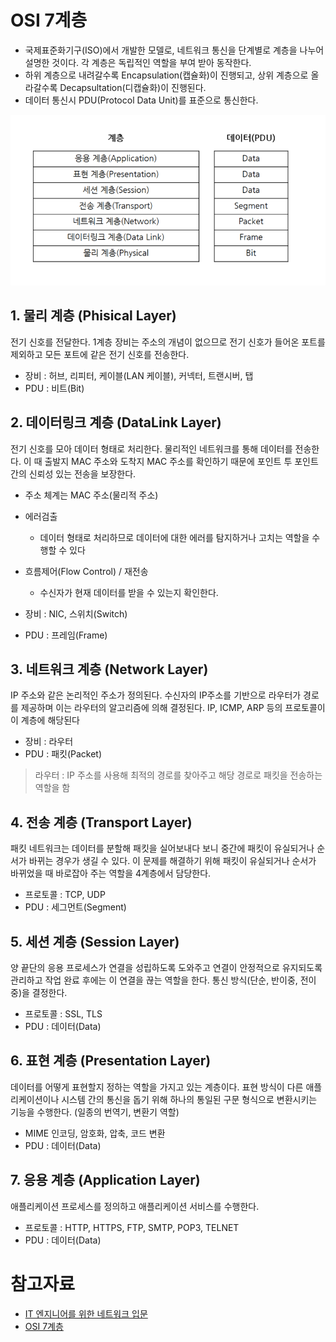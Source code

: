 # OSI 7계층 
- 국제표준화기구(ISO)에서 개발한 모델로, 네트워크 통신을 단계별로 계층을 나누어 설명한 것이다. 각 계층은 독립적인 역할을 부여 받아 동작한다.
- 하위 계층으로 내려갈수록 Encapsulation(캡슐화)이 진행되고, 상위 계층으로 올라갈수록 Decapsultation(디캡슐화)이 진행된다.
- 데이터 통신시 PDU(Protocol Data Unit)를 표준으로 통신한다.

![OSI 7계층](../image/osi.PNG)
## 1. 물리 계층 (Phisical Layer)
전기 신호를 전달한다. 1계층 장비는 주소의 개념이 없으므로 전기 신호가 들어온 포트를 제외하고 모든 포트에 같은 전기 신호를 전송한다.

- 장비 : 허브, 리피터, 케이블(LAN 케이블), 커넥터, 트랜시버, 탭
- PDU : 비트(Bit)

## 2. 데이터링크 계층 (DataLink Layer)
전기 신호를 모아 데이터 형태로 처리한다. 물리적인 네트워크를 통해 데이터를 전송한다. 이 때 출발지 MAC 주소와 도착지 MAC 주소를 확인하기 때문에 포인트 투 포인트 간의 신뢰성 있는 전송을 보장한다.

- 주소 체계는 MAC 주소(물리적 주소)
- 에러검출
  - 데이터 형태로 처리하므로 데이터에 대한 에러를 탐지하거나 고치는 역할을 수행할 수 있다
- 흐름제어(Flow Control) / 재전송
  - 수신자가 현재 데이터를 받을 수 있는지 확인한다.


- 장비 : NIC, 스위치(Switch)
- PDU : 프레임(Frame)

## 3. 네트워크 계층 (Network Layer)
IP 주소와 같은 논리적인 주소가 정의된다. 수신자의 IP주소를 기반으로 라우터가 경로를 제공하며 이는 라우터의 알고리즘에 의해 결정된다. IP, ICMP, ARP 등의 프로토콜이 이 계층에 해당된다

- 장비 : 라우터
- PDU : 패킷(Packet)

> 라우터 : IP 주소를 사용해 최적의 경로를 찾아주고 해당 경로로 패킷을 전송하는 역할을 함


## 4. 전송 계층 (Transport Layer)
패킷 네트워크는 데이터를 분할해 패킷을 실어보내다 보니 중간에 패킷이 유실되거나 순서가 바뀌는 경우가 생길 수 있다. 이 문제를 해결하기 위해 패킷이 유실되거나 순서가 바뀌었을 때 바로잡아 주는 역할을 4계층에서 담당한다. 

- 프로토콜 : TCP, UDP
- PDU : 세그먼트(Segment)

## 5. 세션 계층 (Session Layer)
양 끝단의 응용 프로세스가 연결을 성립하도록 도와주고 연결이 안정적으로 유지되도록 관리하고 작업 완료 후에는 이 연결을 끊는 역할을 한다. 통신 방식(단순, 반이중, 전이중)을 결정한다.

- 프로토콜 : SSL, TLS
- PDU : 데이터(Data)

## 6. 표현 계층 (Presentation Layer)
데이터를 어떻게 표현할지 정하는 역할을 가지고 있는 계층이다. 표현 방식이 다른 애플리케이션이나 시스템 간의 통신을 돕기 위해 하나의 통일된 구문 형식으로 변환시키는 기능을 수행한다. (일종의 번역기, 변환기 역할)

- MIME 인코딩, 암호화, 압축, 코드 변환
- PDU : 데이터(Data)

## 7. 응용 계층 (Application Layer)
애플리케이션 프로세스를 정의하고 애플리케이션 서비스를 수행한다.
- 프로토콜 : HTTP, HTTPS, FTP, SMTP, POP3, TELNET
- PDU : 데이터(Data)

# 참고자료
- [IT 엔지니어를 위한 네트워크 입문](http://www.yes24.com/Product/Goods/93997435)
- [OSI 7계층](https://www.youtube.com/watch?v=TBUaVzNkxFg)

